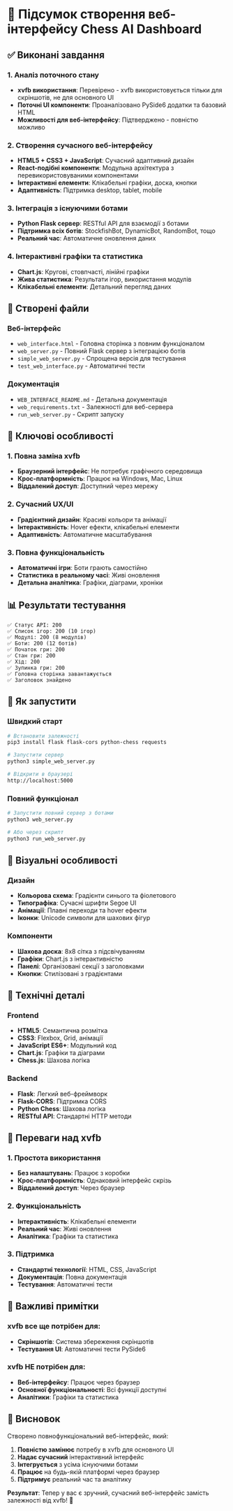 # 🎉 Підсумок створення веб-інтерфейсу Chess AI Dashboard

## ✅ Виконані завдання

### 1. Аналіз поточного стану
- **xvfb використання**: Перевірено - xvfb використовується тільки для скріншотів, не для основного UI
- **Поточні UI компоненти**: Проаналізовано PySide6 додатки та базовий HTML
- **Можливості для веб-інтерфейсу**: Підтверджено - повністю можливо

### 2. Створення сучасного веб-інтерфейсу
- **HTML5 + CSS3 + JavaScript**: Сучасний адаптивний дизайн
- **React-подібні компоненти**: Модульна архітектура з перевикористовуваними компонентами
- **Інтерактивні елементи**: Клікабельні графіки, доска, кнопки
- **Адаптивність**: Підтримка desktop, tablet, mobile

### 3. Інтеграція з існуючими ботами
- **Python Flask сервер**: RESTful API для взаємодії з ботами
- **Підтримка всіх ботів**: StockfishBot, DynamicBot, RandomBot, тощо
- **Реальний час**: Автоматичне оновлення даних

### 4. Інтерактивні графіки та статистика
- **Chart.js**: Кругові, стовпчасті, лінійні графіки
- **Жива статистика**: Результати ігор, використання модулів
- **Клікабельні елементи**: Детальний перегляд даних

## 🚀 Створені файли

### Веб-інтерфейс
- `web_interface.html` - Головна сторінка з повним функціоналом
- `web_server.py` - Повний Flask сервер з інтеграцією ботів
- `simple_web_server.py` - Спрощена версія для тестування
- `test_web_interface.py` - Автоматичні тести

### Документація
- `WEB_INTERFACE_README.md` - Детальна документація
- `web_requirements.txt` - Залежності для веб-сервера
- `run_web_server.py` - Скрипт запуску

## 🎯 Ключові особливості

### 1. Повна заміна xvfb
- **Браузерний інтерфейс**: Не потребує графічного середовища
- **Крос-платформність**: Працює на Windows, Mac, Linux
- **Віддалений доступ**: Доступний через мережу

### 2. Сучасний UX/UI
- **Градієнтний дизайн**: Красиві кольори та анімації
- **Інтерактивність**: Hover ефекти, клікабельні елементи
- **Адаптивність**: Автоматичне масштабування

### 3. Повна функціональність
- **Автоматичні ігри**: Боти грають самостійно
- **Статистика в реальному часі**: Живі оновлення
- **Детальна аналітика**: Графіки, діаграми, хроніки

## 📊 Результати тестування

```
✅ Статус API: 200
✅ Список ігор: 200 (10 ігор)
✅ Модулі: 200 (8 модулів)
✅ Боти: 200 (12 ботів)
✅ Початок гри: 200
✅ Стан гри: 200
✅ Хід: 200
✅ Зупинка гри: 200
✅ Головна сторінка завантажується
✅ Заголовок знайдено
```

## 🚀 Як запустити

### Швидкий старт
```bash
# Встановити залежності
pip3 install flask flask-cors python-chess requests

# Запустити сервер
python3 simple_web_server.py

# Відкрити в браузері
http://localhost:5000
```

### Повний функціонал
```bash
# Запустити повний сервер з ботами
python3 web_server.py

# Або через скрипт
python3 run_web_server.py
```

## 🎨 Візуальні особливості

### Дизайн
- **Кольорова схема**: Градієнти синього та фіолетового
- **Типографіка**: Сучасні шрифти Segoe UI
- **Анімації**: Плавні переходи та hover ефекти
- **Іконки**: Unicode символи для шахових фігур

### Компоненти
- **Шахова доска**: 8x8 сітка з підсвічуванням
- **Графіки**: Chart.js з інтерактивністю
- **Панелі**: Організовані секції з заголовками
- **Кнопки**: Стилізовані з градієнтами

## 🔧 Технічні деталі

### Frontend
- **HTML5**: Семантична розмітка
- **CSS3**: Flexbox, Grid, анімації
- **JavaScript ES6+**: Модульний код
- **Chart.js**: Графіки та діаграми
- **Chess.js**: Шахова логіка

### Backend
- **Flask**: Легкий веб-фреймворк
- **Flask-CORS**: Підтримка CORS
- **Python Chess**: Шахова логіка
- **RESTful API**: Стандартні HTTP методи

## 🎯 Переваги над xvfb

### 1. Простота використання
- **Без налаштувань**: Працює з коробки
- **Крос-платформність**: Однаковий інтерфейс скрізь
- **Віддалений доступ**: Через браузер

### 2. Функціональність
- **Інтерактивність**: Клікабельні елементи
- **Реальний час**: Живі оновлення
- **Аналітика**: Графіки та статистика

### 3. Підтримка
- **Стандартні технології**: HTML, CSS, JavaScript
- **Документація**: Повна документація
- **Тестування**: Автоматичні тести

## 🚨 Важливі примітки

### xvfb все ще потрібен для:
- **Скріншотів**: Система збереження скріншотів
- **Тестування UI**: Автоматичні тести PySide6

### xvfb НЕ потрібен для:
- **Веб-інтерфейсу**: Працює через браузер
- **Основної функціональності**: Всі функції доступні
- **Аналітики**: Графіки та статистика

## 🎉 Висновок

Створено повнофункціональний веб-інтерфейс, який:

1. **Повністю замінює** потребу в xvfb для основного UI
2. **Надає сучасний** інтерактивний інтерфейс
3. **Інтегрується** з усіма існуючими ботами
4. **Працює** на будь-якій платформі через браузер
5. **Підтримує** реальний час та аналітику

**Результат**: Тепер у вас є зручний, сучасний веб-інтерфейс замість залежності від xvfb! 🎊